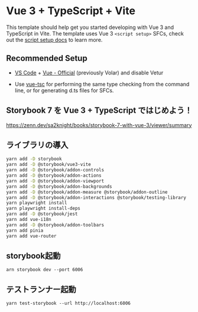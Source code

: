 # Vue 3 + TypeScript + Vite

This template should help get you started developing with Vue 3 and TypeScript in Vite. The template uses Vue 3 `<script setup>` SFCs, check out the [script setup docs](https://v3.vuejs.org/api/sfc-script-setup.html#sfc-script-setup) to learn more.

## Recommended Setup

- [VS Code](https://code.visualstudio.com/) + [Vue - Official](https://marketplace.visualstudio.com/items?itemName=Vue.volar) (previously Volar) and disable Vetur

- Use [vue-tsc](https://github.com/vuejs/language-tools/tree/master/packages/tsc) for performing the same type checking from the command line, or for generating d.ts files for SFCs.

## Storybook 7 を Vue 3 + TypeScript ではじめよう！
https://zenn.dev/sa2knight/books/storybook-7-with-vue-3/viewer/summary


## ライブラリの導入

```bash
yarn add -D storybook
yarn add -D @storybook/vue3-vite
yarn add -D @storybook/addon-controls
yarn add -D @storybook/addon-actions
yarn add -D @storybook/addon-viewport
yarn add -D @storybook/addon-backgrounds
yarn add -D @storybook/addon-measure @storybook/addon-outline
yarn add -D @storybook/addon-interactions @storybook/testing-library
yarn playwright install
yarn playwright install-deps 
yarn add -D @storybook/jest
yarn add vue-i18n
yarn add -D @storybook/addon-toolbars
yarn add pinia
yarn add vue-router
```

## storybook起動

```
arn storybook dev --port 6006
```

## テストランナー起動

```
yarn test-storybook --url http://localhost:6006
```